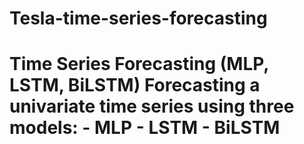 # Tesla-time-series-forecasting
# Time Series Forecasting (MLP, LSTM, BiLSTM)  Forecasting a univariate time series using three models: - MLP - LSTM - BiLSTM
